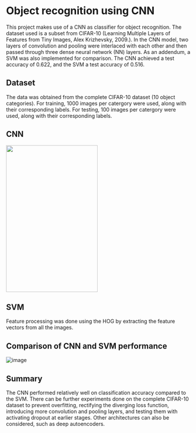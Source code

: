 # Object recognition using CNN
This project makes use of a CNN as classifier for object recognition. The dataset used is a subset from CIFAR-10 (Learning Multiple Layers of Features from Tiny Images, Alex Krizhevsky, 2009.). In the CNN model, two layers of convolution and pooling were interlaced with each other and then passed through three dense neural network (NN) layers. As an addendum, a SVM was also implemented for comparison. The CNN achieved a test accuracy of 0.622, and the SVM a test accuracy of 0.516. 

## Dataset
The data was obtained from the complete CIFAR-10 dataset (10 object categories). For training, 1000 images per catergory were used, along with their corresponding labels. For testing, 100 images per catergory were used, along with their corresponding labels. 

## CNN
<img src="https://user-images.githubusercontent.com/57596132/131509571-918c2250-cc1f-45b3-812c-251a9185c297.png" width="250" height="400">

## SVM 
Feature processing was done using the HOG by extracting the feature vectors from all the images.

## Comparison of CNN and SVM performance 
![image](https://user-images.githubusercontent.com/57596132/131510036-b3040496-a3f4-4d08-abe7-672a27aaf2fd.png)

## Summary
The CNN performed relatively well on classification accuracy compared to the SVM. There can be further experiments done on the complete CIFAR-10 dataset to prevent overfitting,  rectifying the diverging loss function, introducing more convolution and pooling layers, and testing them with activating dropout at earlier stages. Other architectures can also be considered, such as deep autoencoders.

